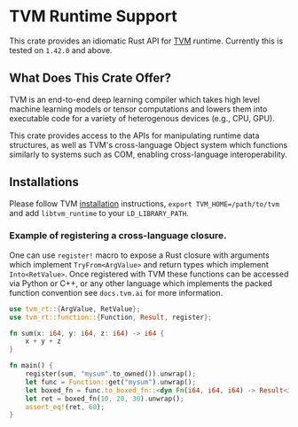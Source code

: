 <!--- Licensed to the Apache Software Foundation (ASF) under one -->
<!--- or more contributor license agreements.  See the NOTICE file -->
<!--- distributed with this work for additional information -->
<!--- regarding copyright ownership.  The ASF licenses this file -->
<!--- to you under the Apache License, Version 2.0 (the -->
<!--- "License"); you may not use this file except in compliance -->
<!--- with the License.  You may obtain a copy of the License at -->

<!---   http://www.apache.org/licenses/LICENSE-2.0 -->

<!--- Unless required by applicable law or agreed to in writing, -->
<!--- software distributed under the License is distributed on an -->
<!--- "AS IS" BASIS, WITHOUT WARRANTIES OR CONDITIONS OF ANY -->
<!--- KIND, either express or implied.  See the License for the -->
<!--- specific language governing permissions and limitations -->
<!--- under the License. -->

# TVM Runtime Support

This crate provides an idiomatic Rust API for [TVM](https://github.com/apache/incubator-tvm) runtime.
Currently this is tested on `1.42.0` and above.

## What Does This Crate Offer?

TVM is an end-to-end deep learning compiler which takes high level machine learning
models or tensor computations and lowers them into executable code for a variety
of heterogenous devices (e.g., CPU, GPU).

This crate provides access to the APIs for manipulating runtime data structures,
as well as TVM's cross-language Object system which functions similarly to systems
such as COM, enabling cross-language interoperability.

## Installations

Please follow TVM [installation](https://tvm.apache.org/docs/install/index.html) instructions,
`export TVM_HOME=/path/to/tvm` and add `libtvm_runtime` to your `LD_LIBRARY_PATH`.

### Example of registering a cross-language closure.

One can use `register!` macro to expose a Rust closure with arguments which implement `TryFrom<ArgValue>`
and return types which implement `Into<RetValue>`. Once registered with TVM these functions can be
accessed via Python or C++, or any other language which implements the packed function convention
see `docs.tvm.ai` for more information.

```rust
use tvm_rt::{ArgValue, RetValue};
use tvm_rt::function::{Function, Result, register};

fn sum(x: i64, y: i64, z: i64) -> i64 {
    x + y + z
}

fn main() {
    register(sum, "mysum".to_owned()).unwrap();
    let func = Function::get("mysum").unwrap();
    let boxed_fn = func.to_boxed_fn::<dyn Fn(i64, i64, i64) -> Result<i64>>();
    let ret = boxed_fn(10, 20, 30).unwrap();
    assert_eq!(ret, 60);
}
```
